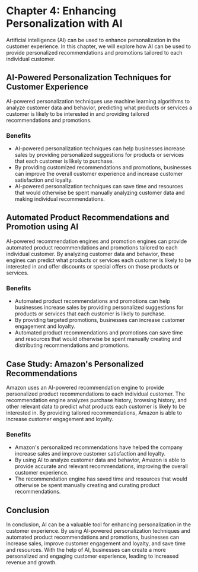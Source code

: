 Chapter 4: Enhancing Personalization with AI
============================================

Artificial intelligence (AI) can be used to enhance personalization in the customer experience. In this chapter, we will explore how AI can be used to provide personalized recommendations and promotions tailored to each individual customer.

AI-Powered Personalization Techniques for Customer Experience
-------------------------------------------------------------

AI-powered personalization techniques use machine learning algorithms to analyze customer data and behavior, predicting what products or services a customer is likely to be interested in and providing tailored recommendations and promotions.

### Benefits

* AI-powered personalization techniques can help businesses increase sales by providing personalized suggestions for products or services that each customer is likely to purchase.
* By providing customized recommendations and promotions, businesses can improve the overall customer experience and increase customer satisfaction and loyalty.
* AI-powered personalization techniques can save time and resources that would otherwise be spent manually analyzing customer data and making individual recommendations.

Automated Product Recommendations and Promotion using AI
--------------------------------------------------------

AI-powered recommendation engines and promotion engines can provide automated product recommendations and promotions tailored to each individual customer. By analyzing customer data and behavior, these engines can predict what products or services each customer is likely to be interested in and offer discounts or special offers on those products or services.

### Benefits

* Automated product recommendations and promotions can help businesses increase sales by providing personalized suggestions for products or services that each customer is likely to purchase.
* By providing targeted promotions, businesses can increase customer engagement and loyalty.
* Automated product recommendations and promotions can save time and resources that would otherwise be spent manually creating and distributing recommendations and promotions.

Case Study: Amazon's Personalized Recommendations
-------------------------------------------------

Amazon uses an AI-powered recommendation engine to provide personalized product recommendations to each individual customer. The recommendation engine analyzes purchase history, browsing history, and other relevant data to predict what products each customer is likely to be interested in. By providing tailored recommendations, Amazon is able to increase customer engagement and loyalty.

### Benefits

* Amazon's personalized recommendations have helped the company increase sales and improve customer satisfaction and loyalty.
* By using AI to analyze customer data and behavior, Amazon is able to provide accurate and relevant recommendations, improving the overall customer experience.
* The recommendation engine has saved time and resources that would otherwise be spent manually creating and curating product recommendations.

Conclusion
----------

In conclusion, AI can be a valuable tool for enhancing personalization in the customer experience. By using AI-powered personalization techniques and automated product recommendations and promotions, businesses can increase sales, improve customer engagement and loyalty, and save time and resources. With the help of AI, businesses can create a more personalized and engaging customer experience, leading to increased revenue and growth.
